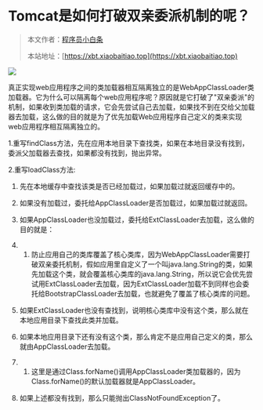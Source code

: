# **Tomcat是如何打破双亲委派机制的呢？**

> 本文作者：[程序员小白条](https://github.com/luoye6)
>
> 本站地址：[https://xbt.xiaobaitiao.top](https://xbt.xiaobaitiao.top)

![](https://pic.yupi.icu/5563/202508021223554.png)

真正实现web应用程序之间的类加载器相互隔离独立的是WebAppClassLoader类加载器。它为什么可以隔离每个web应用程序呢？原因就是它打破了"双亲委派"的机制，如果收到类加载的请求，它会先尝试自己去加载，如果找不到在交给父加载器去加载，这么做的目的就是为了优先加载Web应用程序自己定义的类来实现web应用程序相互隔离独立的。

1.重写findClass方法，先在应用本地目录下查找类，如果在本地目录没有找到，委派父加载器去查找，如果都没有找到，抛出异常。

2.重写loadClass方法:

1. 先在本地缓存中查找该类是否已经加载过，如果加载过就返回缓存中的。
2. 如果没有加载过，委托给AppClassLoader是否加载过，如果加载过就返回。
3. 如果AppClassLoader也没加载过，委托给ExtClassLoader去加载，这么做的目的就是：

1. 1. 防止应用自己的类库覆盖了核心类库，因为WebAppClassLoader需要打破双亲委托机制，假如应用里自定义了一个叫java.lang.String的类，如果先加载这个类，就会覆盖核心类库的java.lang.String，所以说它会优先尝试用ExtClassLoader去加载，因为ExtClassLoader加载不到同样也会委托给BootstrapClassLoader去加载，也就避免了覆盖了核心类库的问题。

1. 如果ExtClassLoader也没有查找到，说明核心类库中没有这个类，那么就在本地应用目录下查找此类并加载。
2. 如果本地应用目录下还有没有这个类，那么肯定不是应用自己定义的类，那么就由AppClassLoader去加载。

1. 1. 这里是通过Class.forName()调用AppClassLoader类加载器的，因为Class.forName()的默认加载器就是AppClassLoader。

1. 如果上述都没有找到，那么只能抛出ClassNotFoundException了。